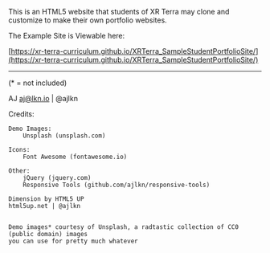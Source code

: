 This is an HTML5 website that students of XR Terra may clone and customize to make their own portfolio websites.

The Example Site is Viewable here:

[https://xr-terra-curriculum.github.io/XRTerra_SampleStudentPortfolioSite/](https://xr-terra-curriculum.github.io/XRTerra_SampleStudentPortfolioSite/)

---------

(* = not included)

AJ
aj@lkn.io | @ajlkn


Credits:

	Demo Images:
		Unsplash (unsplash.com)

	Icons:
		Font Awesome (fontawesome.io)

	Other:
		jQuery (jquery.com)
		Responsive Tools (github.com/ajlkn/responsive-tools)
		
	Dimension by HTML5 UP
	html5up.net | @ajlkn
		

	Demo images* courtesy of Unsplash, a radtastic collection of CC0 (public domain) images
	you can use for pretty much whatever
